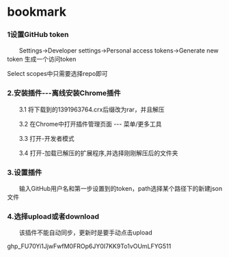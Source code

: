 # bookmark
### 1设置GitHub token
 
　　Settings->Developer settings->Personal access tokens->Generate new token 生成一个访问token
  
  Select scopes中只需要选择repo即可
  
### 2.安装插件---离线安装Chrome插件
 
　　3.1 将下载到的1391963764.crx后缀改为rar，并且解压

　　3.2 在Chrome中打开插件管理页面 --- 菜单/更多工具

　　3.3 打开-开发者模式

　　3.4 打开-加载已解压的扩展程序,并选择刚刚解压后的文件夹

### 3.设置插件
　　输入GitHub用户名和第一步设置到的token，path选择某个路径下的新建json文件
  
### 4.选择upload或者download
　　该插件不能自动同步，更新时是要手动点击upload
  
  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FYG511
